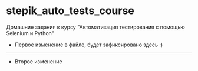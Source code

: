 # stepik_auto_tests_course
Домашние задания к курсу "Автоматизация тестирования с помощью Selenium и Python"

* Первое изменение в файле, будет зафиксировано здесь :)

*** 

* Второе изменение